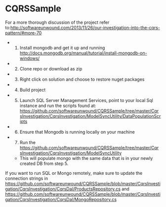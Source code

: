 # CQRSSample
For a more thorough discussion of the project refer  to:http://softwareunwound.com/2013/11/26/our-investigation-into-the-cqrs-pattern/#more-70

-	1) Install mongodb and get it up and running http://docs.mongodb.org/manual/tutorial/install-mongodb-on-windows/
-	2) Clone repo or download as zip
-	3) Right click on solution and choose to restore nuget packages
-	4) Build project
-	5) Launch SQL Server Management Services, point to your local Sql instance and run the scripts found at:
  https://github.com/softwareunwound/CQRSSample/tree/master/CqrsInvestigation/CqrsInvestigation/ModelSyncUtility/DataPopulationScripts
-	6) Ensure that Mongodb is running locally on your machine
-	7) Run the https://github.com/softwareunwound/CQRSSample/tree/master/CqrsInvestigation/CqrsInvestigation/ModelSyncUtility 
	-	This will populate mongo with the same data that is in your newly created DB from step 5.

If you want to run SQL or Mongo remotely,  make sure to update the connection strings in https://github.com/softwareunwound/CQRSSample/blob/master/CqrsInvestigation/CqrsInvestigation/CqrsDal/ProductsRepository.cs
and https://github.com/softwareunwound/CQRSSample/blob/master/CqrsInvestigation/CqrsInvestigation/CqrsDal/MongoRepository.cs
